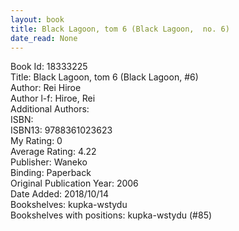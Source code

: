 ```yaml
---
layout: book
title: Black Lagoon, tom 6 (Black Lagoon,  no. 6)
date_read: None
---
```


Book Id: 18333225<br />
Title: Black Lagoon, tom 6 (Black Lagoon, #6)<br />
Author: Rei Hiroe<br />
Author l-f: Hiroe, Rei<br />
Additional Authors: <br />
ISBN: <br />
ISBN13: 9788361023623<br />
My Rating: 0<br />
Average Rating: 4.22<br />
Publisher: Waneko<br />
Binding: Paperback<br />
Original Publication Year: 2006<br />
Date Added: 2018/10/14<br />
Bookshelves: kupka-wstydu<br />
Bookshelves with positions: kupka-wstydu (#85)<br />

